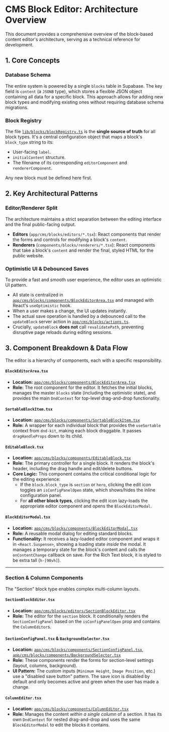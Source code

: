 # CMS Block Editor: Architecture Overview

This document provides a comprehensive overview of the block-based content editor's architecture, serving as a technical reference for development.

## 1. Core Concepts

### Database Schema
The entire system is powered by a single `blocks` table in Supabase. The key field is `content` (a `JSONB` type), which stores a flexible JSON object containing all data for a specific block. This approach allows for adding new block types and modifying existing ones without requiring database schema migrations.

### Block Registry
The file [`lib/blocks/blockRegistry.ts`](/lib/blocks/blockRegistry.ts) is the **single source of truth** for all block types. It's a central configuration object that maps a block's `block_type` string to its:
-   User-facing `label`.
-   `initialContent` structure.
-   The filename of its corresponding `editorComponent` and `rendererComponent`.

Any new block must be defined here first.

## 2. Key Architectural Patterns

### Editor/Renderer Split
The architecture maintains a strict separation between the editing interface and the final public-facing output.
-   **Editors** (`app/cms/blocks/editors/*.tsx`): React components that render the forms and controls for modifying a block's `content`.
-   **Renderers** (`components/blocks/renderers/*.tsx`): React components that take a block's `content` and render the final, styled HTML for the public website.

### Optimistic UI & Debounced Saves
To provide a fast and smooth user experience, the editor uses an optimistic UI pattern.
-   All state is centralized in [`app/cms/blocks/components/BlockEditorArea.tsx`](/app/cms/blocks/components/BlockEditorArea.tsx) and managed with React's `useOptimistic` hook.
-   When a user makes a change, the UI updates instantly.
-   The actual save operation is handled by a debounced call to the `updateBlock` server action in [`app/cms/blocks/actions.ts`](/app/cms/blocks/actions.ts).
-   Crucially, `updateBlock` **does not** call `revalidatePath`, preventing disruptive page reloads during editing sessions.

## 3. Component Breakdown & Data Flow

The editor is a hierarchy of components, each with a specific responsibility.

#### `BlockEditorArea.tsx`
-   **Location:** [`app/cms/blocks/components/BlockEditorArea.tsx`](/app/cms/blocks/components/BlockEditorArea.tsx)
-   **Role:** The root component for the editor. It fetches the initial blocks, manages the master `blocks` state (including the optimistic state), and provides the main `DndContext` for top-level drag-and-drop functionality.

#### `SortableBlockItem.tsx`
-   **Location:** [`app/cms/blocks/components/SortableBlockItem.tsx`](/app/cms/blocks/components/SortableBlockItem.tsx)
-   **Role:** A wrapper for each individual block that provides the `useSortable` context from `dnd-kit`, making each block draggable. It passes `dragHandleProps` down to its child.

#### `EditableBlock.tsx`
-   **Location:** [`app/cms/blocks/components/EditableBlock.tsx`](/app/cms/blocks/components/EditableBlock.tsx)
-   **Role:** The primary controller for a single block. It renders the block's header, including the drag handle and edit/delete buttons.
-   **Core Logic:** This component contains the critical conditional logic for the editing experience:
    -   If the `block.block_type` is `section` or `hero`, clicking the edit icon toggles an `isConfigPanelOpen` state, which shows/hides the inline configuration panel.
    -   For **all other block types**, clicking the edit icon lazy-loads the appropriate editor component and opens the `BlockEditorModal`.

#### `BlockEditorModal.tsx`
-   **Location:** [`app/cms/blocks/components/BlockEditorModal.tsx`](/app/cms/blocks/components/BlockEditorModal.tsx)
-   **Role:** A reusable modal dialog for editing standard blocks.
-   **Functionality:** It receives a lazy-loaded editor component and wraps it in `<React.Suspense>`, showing a loading state *inside* the modal. It manages a temporary state for the block's content and calls the `onContentChange` callback on save. For the Rich Text block, it is styled to be extra tall (`h-[90vh]`).

---

### Section & Column Components

The "Section" block type enables complex multi-column layouts.

#### `SectionBlockEditor.tsx`
-   **Location:** [`app/cms/blocks/editors/SectionBlockEditor.tsx`](/app/cms/blocks/editors/SectionBlockEditor.tsx)
-   **Role:** The editor for the `section` block. It conditionally renders the `SectionConfigPanel` based on the `isConfigPanelOpen` prop and contains the `ColumnEditor`s.

#### `SectionConfigPanel.tsx` & `BackgroundSelector.tsx`
-   **Location:** [`app/cms/blocks/components/SectionConfigPanel.tsx`](/app/cms/blocks/components/SectionConfigPanel.tsx), [`app/cms/blocks/components/BackgroundSelector.tsx`](/app/cms/blocks/components/BackgroundSelector.tsx)
-   **Role:** These components render the forms for section-level settings (layout, columns, background).
-   **UI Pattern:** The custom inputs (`Minimum Height`, `Image Position`, etc.) use a "disabled save button" pattern. The save icon is disabled by default and only becomes active and green when the user has made a change.

#### `ColumnEditor.tsx`
-   **Location:** [`app/cms/blocks/components/ColumnEditor.tsx`](/app/cms/blocks/components/ColumnEditor.tsx)
-   **Role:** Manages the content *within a single column* of a section. It has its own `DndContext` for nested drag-and-drop and uses the same `BlockEditorModal` to edit the blocks it contains.